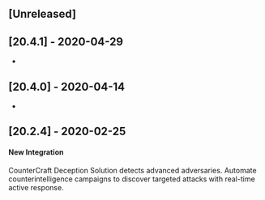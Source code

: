 ## [Unreleased]


## [20.4.1] - 2020-04-29
-

## [20.4.0] - 2020-04-14
-

## [20.2.4] - 2020-02-25
#### New Integration
CounterCraft Deception Solution detects advanced adversaries. Automate counterintelligence campaigns to discover targeted attacks with real-time active response.
